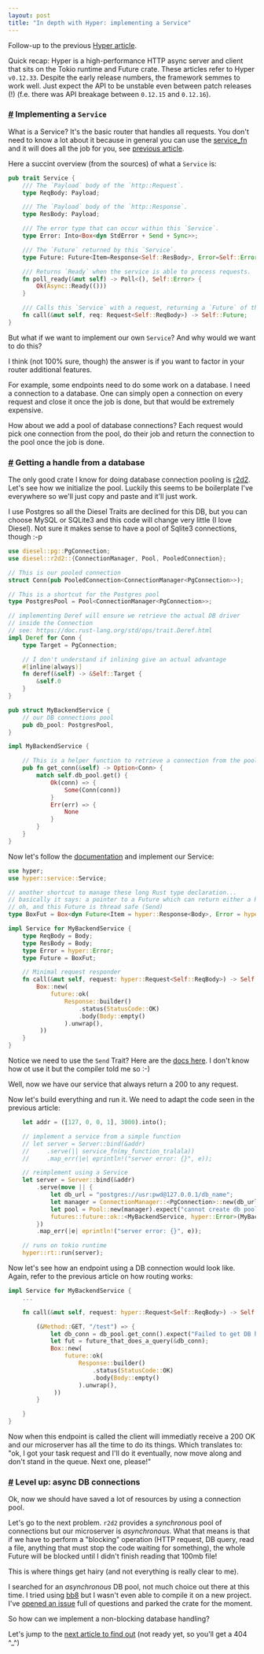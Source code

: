 ```yaml
---
layout: post
title: "In depth with Hyper: implementing a Service"
---
```


Follow-up to the previous [Hyper article](/2019/07/18/hyper.html).

Quick recap: Hyper is a high-performance HTTP async server and client that sits on the Tokio runtime and Future crate. These articles refer to Hyper `v0.12.33`. Despite the early release numbers, the framework semmes to work well. Just expect the API to be unstable even between patch releases (!) (f.e. there was API breakage between `0.12.15` and `0.12.16`).

### <a id="part_1" href="#part_1" class="header-anchor">#</a> Implementing a `Service`

What is a Service? It's the basic router that handles all requests. You don't need to know a lot about it because in general you can use the [service_fn](https://docs.rs/hyper/0.12.33/hyper/service/fn.service_fn.html) and it will does all the job for you, see [previous article](/2019/07/18/hyper.html).

Here a succint overview (from the sources) of what a `Service` is:

``` rust
pub trait Service {
    /// The `Payload` body of the `http::Request`.
    type ReqBody: Payload;

    /// The `Payload` body of the `http::Response`.
    type ResBody: Payload;

    /// The error type that can occur within this `Service`.
    type Error: Into<Box<dyn StdError + Send + Sync>>;

    /// The `Future` returned by this `Service`.
    type Future: Future<Item=Response<Self::ResBody>, Error=Self::Error>;

    /// Returns `Ready` when the service is able to process requests.
    fn poll_ready(&mut self) -> Poll<(), Self::Error> {
        Ok(Async::Ready(()))
    }

    /// Calls this `Service` with a request, returning a `Future` of the response.
    fn call(&mut self, req: Request<Self::ReqBody>) -> Self::Future;
}
```

But what if we want to implement our own `Service`? And why would we want to do this?

I think (not 100% sure, though) the answer is if you want to factor in your router additional features.

For example, some endpoints need to do some work on a database. I need a connection to a database. One can simply open a connection on every request and close it once the job is done, but that would be extremely expensive.

How about we add a pool of database connections? Each request would pick one connection from the pool, do their job and return the connection to the pool once the job is done.

### <a id="part_2" href="#part_2" class="header-anchor">#</a> Getting a handle from a database

The only good crate I know for doing database connection pooling is [r2d2](https://crates.io/crates/r2d2). Let's see how we initialize the pool. Luckily this seems to be boilerplate I've everywhere so we'll just copy and paste and it'll just work.

I use Postgres so all the Diesel Traits are declined for this DB, but you can choose MySQL or SQLite3 and this code will change very little (I love Diesel). Not sure it makes sense to have a pool of Sqlite3 connections, though :-p

``` rust
use diesel::pg::PgConnection;
use diesel::r2d2::{ConnectionManager, Pool, PooledConnection};

// This is our pooled connection
struct Conn(pub PooledConnection<ConnectionManager<PgConnection>>);

// This is a shortcut for the Postgres pool
type PostgresPool = Pool<ConnectionManager<PgConnection>>;

// implementing Deref will ensure we retrieve the actual DB driver
// inside the Connection
// see: https://doc.rust-lang.org/std/ops/trait.Deref.html
impl Deref for Conn {
    type Target = PgConnection;

    // I don't understand if inlining give an actual advantage
    #[inline(always)]
    fn deref(&self) -> &Self::Target {
        &self.0
    }
}

pub struct MyBackendService {
    // our DB connections pool
    pub db_pool: PostgresPool,
}

impl MyBackendService {

    // This is a helper function to retrieve a connection from the pool
    pub fn get_conn(&self) -> Option<Conn> {
        match self.db_pool.get() {
            Ok(conn) => {
                Some(Conn(conn))
            }
            Err(err) => {
                None
            }
        }
    }
}
```

Now let's follow the [documentation](https://docs.rs/hyper/0.12.33/hyper/service/trait.Service.html) and implement our Service:

``` rust
use hyper;
use hyper::service::Service;

// another shortcut to manage these long Rust type declaration...
// basically it says: a pointer to a Future which can return either a Response or an error
// oh, and this Future is thread safe (Send)
type BoxFut = Box<dyn Future<Item = hyper::Response<Body>, Error = hyper::Error> + Send>;

impl Service for MyBackendService {
    type ReqBody = Body;
    type ResBody = Body;
    type Error = hyper::Error;
    type Future = BoxFut;

    // Minimal request responder
    fn call(&mut self, request: hyper::Request<Self::ReqBody>) -> Self::Future {
        Box::new(
            future::ok(
                Response::builder()
                    .status(StatusCode::OK)
                    .body(Body::empty()
                ).unwrap(),
         ))
    }
}
```

Notice we need to use the `Send` Trait? Here are the [docs here](https://doc.rust-lang.org/nomicon/send-and-sync.html). I don't know how ot use it but the compiler told me so :-)

Well, now we have our service that always return a 200 to any request.

Now let's build everything and run it. We need to adapt the code seen in the previous article:
``` rust
    let addr = ([127, 0, 0, 1], 3000).into();

    // implement a service from a simple function
    // let server = Server::bind(&addr)
    //     .serve(|| service_fn(my_function_tralala))
    //     .map_err(|e| eprintln!("server error: {}", e));

    // reimplement using a Service
    let server = Server::bind(&addr)
        .serve(move || {
            let db_url = "postgres://usr:pwd@127.0.0.1/db_name";
            let manager = ConnectionManager::<PgConnection>::new(db_url);
            let pool = Pool::new(manager).expect("cannot create db pool");
            futures::future::ok::<MyBackendService, hyper::Error>(MyBackendservice { db_pool: pool })
        })
        .map_err(|e| eprintln!("server error: {}", e));

    // runs on tokio runtime
    hyper::rt::run(server);
```

Now let's see how an endpoint using a DB connection would look like. Again, refer to the previous article on how routing works:

``` rust
impl Service for MyBackendService {
    ...

    fn call(&mut self, request: hyper::Request<Self::ReqBody>) -> Self::Future {

        (&Method::GET, "/test") => {
            let db_conn = db_pool.get_conn().expect("Failed to get DB handle");
            let fut = future_that_does_a_query(&db_conn);
            Box::new(
                future::ok(
                    Response::builder()
                        .status(StatusCode::OK)
                        .body(Body::empty()
                    ).unwrap(),
             ))
        }

    }
}
```

Now when this endpoint is called the client will immediatly receive a 200 OK and our microserver has all the time to do its things. Which translates to: "ok, I got your task request and I'll do it eventually, now move along and don't stand in the queue. Next one, please!"

### <a id="part_3" href="#part_3" class="header-anchor">#</a> Level up: async DB connections

Ok, now we should have saved a lot of resources by using a connection pool.

Let's go to the next problem. `r2d2` provides a *synchronous* pool of connections but our microserver is *asynchronous*. What that means is that if we have to perform a "blocking" operation (HTTP request, DB query, read a file, anything that must stop the code waiting for something), the whole Future will be blocked until I didn't finish reading that 100mb file!

This is where things get hairy (and not everything is really clear to me).

I searched for an *asynchronous* DB pool, not much choice out there at this time. I tried using [bb8](https://crates.io/crates/bb8) but I wasn't even able to compile it on a new project. I've [opened an issue](https://github.com/khuey/bb8/issues/32) full of questions and parked the crate for the moment.

So how can we implement a non-blocking database handling?

Let's jump to the [next article to find out](/2019/08/29/hyper-threadpool.html)  (not ready yet, so you'll get a 404 ^_^)
